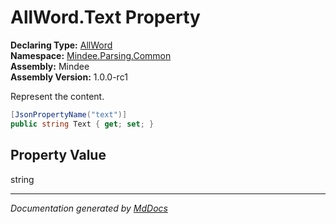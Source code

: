 ﻿<!--  
  <auto-generated>   
    The contents of this file were generated by a tool.  
    Changes to this file may be list if the file is regenerated  
  </auto-generated>   
-->

# AllWord.Text Property

**Declaring Type:** [AllWord](../index.md)  
**Namespace:** [Mindee.Parsing.Common](../../index.md)  
**Assembly:** Mindee  
**Assembly Version:** 1.0.0\-rc1

Represent the content.

```csharp
[JsonPropertyName("text")]
public string Text { get; set; }
```

## Property Value

string

___

*Documentation generated by [MdDocs](https://github.com/ap0llo/mddocs)*
